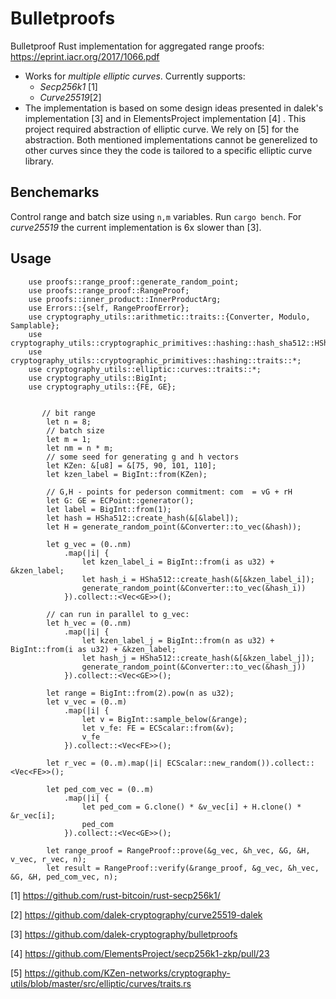 # Bulletproofs
Bulletproof Rust implementation for aggregated range proofs: 
https://eprint.iacr.org/2017/1066.pdf
* Works for *multiple elliptic curves*. Currently supports:
  * _Secp256k1_ [1] 
  * _Curve25519_[2]
* The implementation is based on some design ideas presented in dalek's implementation [3] and in ElementsProject implementation [4] . This project required abstraction of elliptic curve. We rely on [5] for the abstraction. Both mentioned implementations cannot be generelized to other curves since they the code is tailored to a specific elliptic curve library. 

## Benchemarks
Control range and batch size using `n,m` variables. Run `cargo bench`. For _curve25519_ the current implementation is 6x  slower than [3]. 

## Usage
```
    use proofs::range_proof::generate_random_point;
    use proofs::range_proof::RangeProof;
    use proofs::inner_product::InnerProductArg;
    use Errors::{self, RangeProofError};
    use cryptography_utils::arithmetic::traits::{Converter, Modulo, Samplable};
    use cryptography_utils::cryptographic_primitives::hashing::hash_sha512::HSha512;
    use cryptography_utils::cryptographic_primitives::hashing::traits::*;
    use cryptography_utils::elliptic::curves::traits::*;
    use cryptography_utils::BigInt;
    use cryptography_utils::{FE, GE};
    
    
       // bit range
        let n = 8;
        // batch size
        let m = 1;
        let nm = n * m;
        // some seed for generating g and h vectors
        let KZen: &[u8] = &[75, 90, 101, 110];
        let kzen_label = BigInt::from(KZen);

        // G,H - points for pederson commitment: com  = vG + rH
        let G: GE = ECPoint::generator();
        let label = BigInt::from(1);
        let hash = HSha512::create_hash(&[&label]);
        let H = generate_random_point(&Converter::to_vec(&hash));
        
        let g_vec = (0..nm)
            .map(|i| {
                let kzen_label_i = BigInt::from(i as u32) + &kzen_label;
                let hash_i = HSha512::create_hash(&[&kzen_label_i]);
                generate_random_point(&Converter::to_vec(&hash_i))
            }).collect::<Vec<GE>>();

        // can run in parallel to g_vec:
        let h_vec = (0..nm)
            .map(|i| {
                let kzen_label_j = BigInt::from(n as u32) + BigInt::from(i as u32) + &kzen_label;
                let hash_j = HSha512::create_hash(&[&kzen_label_j]);
                generate_random_point(&Converter::to_vec(&hash_j))
            }).collect::<Vec<GE>>();

        let range = BigInt::from(2).pow(n as u32);
        let v_vec = (0..m)
            .map(|i| {
                let v = BigInt::sample_below(&range);
                let v_fe: FE = ECScalar::from(&v);
                v_fe
            }).collect::<Vec<FE>>();

        let r_vec = (0..m).map(|i| ECScalar::new_random()).collect::<Vec<FE>>();

        let ped_com_vec = (0..m)
            .map(|i| {
                let ped_com = G.clone() * &v_vec[i] + H.clone() * &r_vec[i];
                ped_com
            }).collect::<Vec<GE>>();

        let range_proof = RangeProof::prove(&g_vec, &h_vec, &G, &H, v_vec, r_vec, n);
        let result = RangeProof::verify(&range_proof, &g_vec, &h_vec, &G, &H, ped_com_vec, n);
```

[1] https://github.com/rust-bitcoin/rust-secp256k1/ 

[2] https://github.com/dalek-cryptography/curve25519-dalek

[3] https://github.com/dalek-cryptography/bulletproofs

[4] https://github.com/ElementsProject/secp256k1-zkp/pull/23

[5] https://github.com/KZen-networks/cryptography-utils/blob/master/src/elliptic/curves/traits.rs
